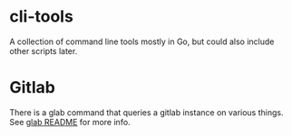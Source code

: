 # cli-tools

A collection of command line tools mostly in Go, but could also include other
scripts later.

# Gitlab

There is a glab command that queries a gitlab instance on various things. See
[glab README](cmd/glab/README.md) for more info.
